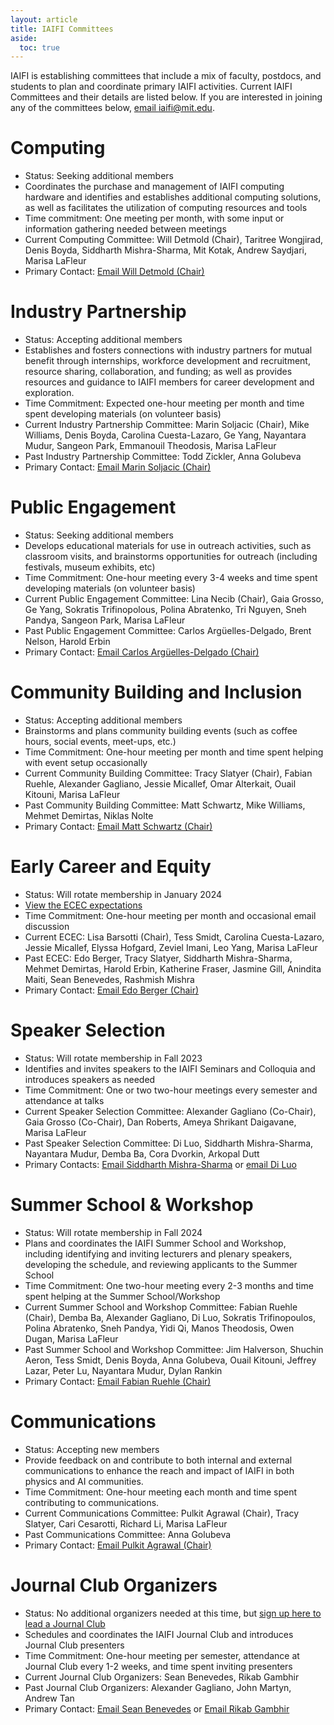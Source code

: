 ```yaml
---
layout: article
title: IAIFI Committees
aside:
  toc: true
---
```


IAIFI is establishing committees that include a mix of faculty, postdocs, and students to plan and coordinate primary IAIFI activities. Current IAIFI Committees and their details are listed below. If you are interested in joining any of the committees below, [email iaifi@mit.edu](mailto:iaifi@mit.edu).

# Computing
* Status: Seeking additional members
* Coordinates the purchase and management of IAIFI computing hardware and identifies and establishes additional computing solutions, as well as facilitates the utilization of computing resources and tools
* Time commitment: One meeting per month, with some input or information gathering needed between meetings
* Current Computing Committee: Will Detmold (Chair), Taritree Wongjirad, Denis Boyda, Siddharth Mishra-Sharma, Mit Kotak, Andrew Saydjari, Marisa LaFleur
* Primary Contact: [Email Will Detmold (Chair)](mailto:wdetmold@mit.edu)

# Industry Partnership
* Status: Accepting additional members
* Establishes and fosters connections with industry partners for mutual benefit through internships, workforce development and recruitment, resource sharing, collaboration, and funding; as well as provides resources and guidance to IAIFI members for career development and exploration.
* Time Commitment: Expected one-hour meeting per month and time spent developing materials (on volunteer basis)
* Current Industry Partnership Committee: Marin Soljacic (Chair), Mike Williams, Denis Boyda, Carolina Cuesta-Lazaro, Ge Yang, Nayantara Mudur, Sangeon Park, Emmanouil Theodosis, Marisa LaFleur
* Past Industry Partnership Committee: Todd Zickler, Anna Golubeva
* Primary Contact: [Email Marin Soljacic (Chair)](mailto:soljacic@mit.edu)

# Public Engagement
* Status: Seeking additional members
* Develops educational materials for use in outreach activities, such as classroom visits, and brainstorms opportunities for outreach (including festivals, museum exhibits, etc)
* Time Commitment: One-hour meeting every 3-4 weeks and time spent developing materials (on volunteer basis)
* Current Public Engagement Committee: Lina Necib (Chair), Gaia Grosso, Ge Yang, Sokratis Trifinopolous, Polina Abratenko, Tri Nguyen, Sneh Pandya, Sangeon Park, Marisa LaFleur
* Past Public Engagement Committee: Carlos Argüelles-Delgado, Brent Nelson, Harold Erbin
* Primary Contact: [Email Carlos Argüelles-Delgado (Chair)](mailto:carguelles@fas.harvard.edu)

# Community Building and Inclusion
* Status: Accepting additional members
* Brainstorms and plans community building events (such as coffee hours, social events, meet-ups, etc.)
* Time Commitment: One-hour meeting per month and time spent helping with event setup occasionally
* Current Community Building Committee: Tracy Slatyer (Chair), Fabian Ruehle, Alexander Gagliano, Jessie Micallef, Omar Alterkait, Ouail Kitouni, Marisa LaFleur
* Past Community Building Committee: Matt Schwartz, Mike Williams, Mehmet Demirtas, Niklas Nolte
* Primary Contact: [Email Matt Schwartz (Chair)](mailto:schwartz@g.harvard.edu)

# Early Career and Equity 
* Status: Will rotate membership in January 2024
* [View the ECEC expectations](https://docs.google.com/document/d/1wmjxpPnLZgVaDj4W_JUr7mtnSFZ9tlfv29GqlE2E1Rg/edit?usp=sharing)
* Time Commitment: One-hour meeting per month and occasional email discussion
* Current ECEC: Lisa Barsotti (Chair), Tess Smidt, Carolina Cuesta-Lazaro, Jessie Micallef, Elyssa Hofgard, Zeviel Imani, Leo Yang, Marisa LaFleur
* Past ECEC: Edo Berger, Tracy Slatyer, Siddharth Mishra-Sharma, Mehmet Demirtas, Harold Erbin, Katherine Fraser, Jasmine Gill, Anindita Maiti, Sean Benevedes, Rashmish Mishra
* Primary Contact: [Email Edo Berger (Chair)](mailto:eberger@cfa.harvard.edu) 

# Speaker Selection 
* Status: Will rotate membership in Fall 2023
* Identifies and invites speakers to the IAIFI Seminars and Colloquia and introduces speakers as needed
* Time Commitment: One or two two-hour meetings every semester and attendance at talks
* Current Speaker Selection Committee: Alexander Gagliano (Co-Chair), Gaia Grosso (Co-Chair), Dan Roberts, Ameya Shrikant Daigavane, Marisa LaFleur
* Past Speaker Selection Committee: Di Luo, Siddharth Mishra-Sharma, Nayantara Mudur, Demba Ba, Cora Dvorkin, Arkopal Dutt
* Primary Contacts: [Email Siddharth Mishra-Sharma](mailto:smsharma@mit.edu) or [email Di Luo](mailto:diluo@mit.edu)

# Summer School & Workshop
* Status: Will rotate membership in Fall 2024
* Plans and coordinates the IAIFI Summer School and Workshop, including identifying and inviting lecturers and plenary speakers, developing the schedule, and reviewing applicants to the Summer School
* Time Commitment: One two-hour meeting every 2-3 months and time spent helping at the Summer School/Workshop
* Current Summer School and Workshop Committee: Fabian Ruehle (Chair), Demba Ba, Alexander Gagliano, Di Luo, Sokratis Trifinopoulos, Polina Abratenko, Sneh Pandya, Yidi Qi, Manos Theodosis, Owen Dugan, Marisa LaFleur
* Past Summer School and Workshop Committee: Jim Halverson, Shuchin Aeron, Tess Smidt, Denis Boyda, Anna Golubeva, Ouail Kitouni, Jeffrey Lazar, Peter Lu, Nayantara Mudur, Dylan Rankin
* Primary Contact: [Email Fabian Ruehle (Chair)](mailto:f.ruehle@northeastern.edu)

# Communications
* Status: Accepting new members
* Provide feedback on and contribute to both internal and external communications to enhance the reach and impact of IAIFI in both physics and AI communities.
* Time Commitment: One-hour meeting each month and time spent contributing to communications.
* Current Communications Committee: Pulkit Agrawal (Chair), Tracy Slatyer, Cari Cesarotti, Richard Li, Marisa LaFleur
* Past Communications Committee: Anna Golubeva
* Primary Contact: [Email Pulkit Agrawal (Chair)](mailto:pulkitag@mit.edu)

# Journal Club Organizers
* Status: No additional organizers needed at this time, but [sign up here to lead a Journal Club](https://forms.gle/zfpT4QQdXg8tu6VB7)
* Schedules and coordinates the IAIFI Journal Club and introduces Journal Club presenters
* Time Commitment: One-hour meeting per semester, attendance at Journal Club every 1-2 weeks, and time spent inviting presenters
* Current Journal Club Organizers: Sean Benevedes, Rikab Gambhir
* Past Journal Club Organizers: Alexander Gagliano, John Martyn, Andrew Tan
* Primary Contact: [Email Sean Benevedes](mailto:seanmb@mit.edu) or  [Email Rikab Gambhir](mailto:rikab@mit.edu)

